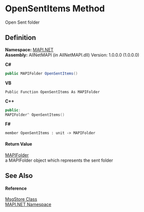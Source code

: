 # OpenSentItems Method


Open Sent folder



## Definition
**Namespace:** <a href="5bef4637-66f8-16d4-e5f4-4d0da57a1538.md">MAPI.NET</a>  
**Assembly:** AllNetMAPI (in AllNetMAPI.dll) Version: 1.0.0.0 (1.0.0.0)

**C#**
``` C#
public MAPIFolder OpenSentItems()
```
**VB**
``` VB
Public Function OpenSentItems As MAPIFolder
```
**C++**
``` C++
public:
MAPIFolder^ OpenSentItems()
```
**F#**
``` F#
member OpenSentItems : unit -> MAPIFolder 
```



#### Return Value
<a href="f0f65788-8462-2019-0156-d17cd0205fa2.md">MAPIFolder</a>  
a MAPIFolder object which represents the sent folder

## See Also


#### Reference
<a href="6f2a2863-4894-51bc-e286-04b5a90167ef.md">MsgStore Class</a>  
<a href="5bef4637-66f8-16d4-e5f4-4d0da57a1538.md">MAPI.NET Namespace</a>  
